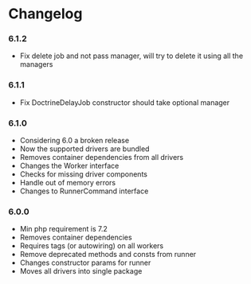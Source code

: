 # Changelog

### 6.1.2

- Fix delete job and not pass manager, will try to delete it using all the managers

### 6.1.1

- Fix DoctrineDelayJob constructor should take optional manager

### 6.1.0

- Considering 6.0 a broken release
- Now the supported drivers are bundled
- Removes container dependencies from all drivers
- Changes the Worker interface
- Checks for missing driver components
- Handle out of memory errors
- Changes to RunnerCommand interface

### 6.0.0

- Min php requirement is 7.2
- Removes container dependencies
- Requires tags (or autowiring) on all workers
- Remove deprecated methods and consts from runner
- Changes constructor params for runner 
- Moves all drivers into single package
